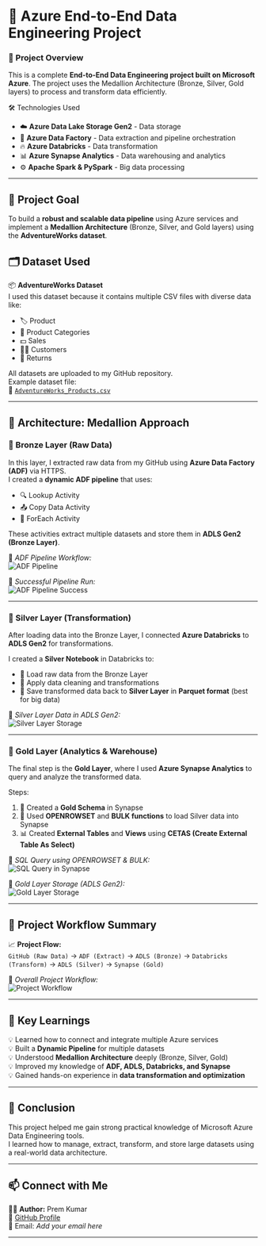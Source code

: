 # 🚀 Azure End-to-End Data Engineering Project  

### 📘 Project Overview  
This is a complete **End-to-End Data Engineering project built on Microsoft Azure**. The project uses the Medallion Architecture (Bronze, Silver, Gold layers) to process and transform data efficiently.

🛠️ Technologies Used

- ☁️ **Azure Data Lake Storage Gen2** - Data storage
- 🧩 **Azure Data Factory** - Data extraction and pipeline orchestration
- 🔥 **Azure Databricks** - Data transformation
- 📊 **Azure Synapse Analytics** - Data warehousing and analytics
- ⚙️ **Apache Spark & PySpark** - Big data processing
---

## 🎯 Project Goal  
To build a **robust and scalable data pipeline** using Azure services and implement a **Medallion Architecture** (Bronze, Silver, and Gold layers) using the **AdventureWorks dataset**.


## 🗂️ Dataset Used  
📦 **AdventureWorks Dataset**  
I used this dataset because it contains multiple CSV files with diverse data like:  
- 🏷️ Product  
- 📁 Product Categories  
- 💵 Sales  
- 🙍‍♂️ Customers  
- 🔄 Returns  

All datasets are uploaded to my GitHub repository.  
Example dataset file:  
📎 [`AdventureWorks_Products.csv`](Premkumar9799817360/AdventureWork_DataEngineering_Project/refs/heads/main/Data/AdventureWorks_Products.csv)

---

## 🧩 Architecture: Medallion Approach  

### 🥉 Bronze Layer (Raw Data)
In this layer, I extracted raw data from my GitHub using **Azure Data Factory (ADF)** via HTTPS.  
I created a **dynamic ADF pipeline** that uses:  
- 🔍 Lookup Activity  
- 📤 Copy Data Activity  
- 🔁 ForEach Activity  

These activities extract multiple datasets and store them in **ADLS Gen2 (Bronze Layer)**.

📸 *ADF Pipeline Workflow:*  
![ADF Pipeline](Premkumar9799817360/AdventureWork_DataEngineering_Project/refs/heads/main/Images/adf_pipeline.png)

📸 *Successful Pipeline Run:*  
![ADF Pipeline Success](Premkumar9799817360/AdventureWork_DataEngineering_Project/refs/heads/main/Images/adf_pipeline_success.png)

---

### 🥈 Silver Layer (Transformation)
After loading data into the Bronze Layer, I connected **Azure Databricks** to **ADLS Gen2** for transformations.

I created a **Silver Notebook** in Databricks to:  
- 🧮 Load raw data from the Bronze Layer  
- 🧹 Apply data cleaning and transformations  
- 💾 Save transformed data back to **Silver Layer** in **Parquet format** (best for big data)

📸 *Silver Layer Data in ADLS Gen2:*  
![Silver Layer Storage](Premkumar9799817360/AdventureWork_DataEngineering_Project/refs/heads/main/Images/silver_layer.png)

---

### 🥇 Gold Layer (Analytics & Warehouse)
The final step is the **Gold Layer**, where I used **Azure Synapse Analytics** to query and analyze the transformed data.  

Steps:  
1. 🧱 Created a **Gold Schema** in Synapse  
2. 🔗 Used **OPENROWSET** and **BULK functions** to load Silver data into Synapse  
3. 📊 Created **External Tables** and **Views** using **CETAS (Create External Table As Select)**  

📸 *SQL Query using OPENROWSET & BULK:*  
![SQL Query in Synapse](Premkumar9799817360/AdventureWork_DataEngineering_Project/refs/heads/main/Images/sql_query.png)

📸 *Gold Layer Storage (ADLS Gen2):*  
![Gold Layer Storage](Premkumar9799817360/AdventureWork_DataEngineering_Project/refs/heads/main/Images/gold_layer.png)

---

## 🧱 Project Workflow Summary  

📈 **Project Flow:**  
`GitHub (Raw Data)` → `ADF (Extract)` → `ADLS (Bronze)` → `Databricks (Transform)` → `ADLS (Silver)` → `Synapse (Gold)`  

📸 *Overall Project Workflow:*  
![Project Workflow](Premkumar9799817360/AdventureWork_DataEngineering_Project/refs/heads/main/Images/project_workflow.png)

---

## 🧩 Key Learnings  
💡 Learned how to connect and integrate multiple Azure services  
💡 Built a **Dynamic Pipeline** for multiple datasets  
💡 Understood **Medallion Architecture** deeply (Bronze, Silver, Gold)  
💡 Improved my knowledge of **ADF, ADLS, Databricks, and Synapse**  
💡 Gained hands-on experience in **data transformation and optimization**

---

## 🏁 Conclusion  
This project helped me gain strong practical knowledge of Microsoft Azure Data Engineering tools.  
I learned how to manage, extract, transform, and store large datasets using a real-world data architecture.

---

## 📫 Connect with Me  
👨‍💻 **Author:** Prem Kumar  
🔗 [GitHub Profile](https://github.com/Premkumar9799817360)  
📧 Email: *Add your email here*  

---

